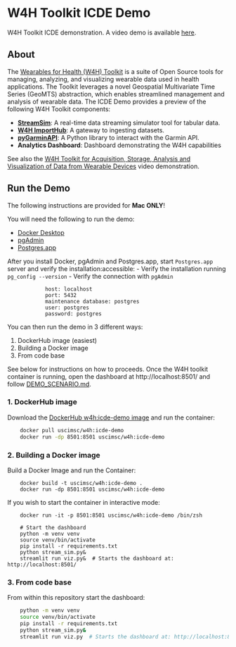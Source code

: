 # W4H Toolkit ICDE Demo

W4H Toolkit ICDE demonstration. A video demo is available [here](https://youtu.be/67a8kuMjSAU).

## About

The [Wearables for Health (W4H) Toolkit](https://infolab.usc.edu/projects/W4H/) is a suite of Open Source tools for managing, analyzing, and visualizing wearable data used in health applications. The Toolkit leverages a novel Geospatial Multivariate Time Series (GeoMTS) abstraction, which enables streamlined management and analysis of wearable data. The ICDE Demo provides a preview of the following W4H Toolkit components:

- **[StreamSim](https://github.com/USC-InfoLab/StreamSim)**: A real-time data streaming simulator tool for tabular data.
- **[W4H ImportHub](https://github.com/USC-InfoLab/W4H-ImportHub)**: A gateway to ingesting datasets.
- **[pyGarminAPI](https://github.com/USC-InfoLab/pyGarminAPI)**: A Python library to interact with the Garmin API.
- **Analytics Dashboard**: Dashboard demonstrating the W4H capabilities

See also the [W4H Toolkit for Acquisition, Storage, Analysis and Visualization of Data from Wearable Devices](https://youtu.be/67a8kuMjSAU) video demonstration.

## Run the Demo

The following instructions are provided for **Mac ONLY**!

You will need the following to run the demo:

- [Docker Desktop](https://www.docker.com/products/docker-desktop/)
- [pgAdmin](https://www.pgadmin.org/)
- [Postgres.app](https://postgresapp.com/downloads.html)

After you install Docker, pgAdmin and Postgres.app, start `Postgres.app` server and verify the installation:accessible:
    - Verify the installation running `pg_config --version`
    - Verify the connection with `pgAdmin`

```plaintext
            host: localhost
            port: 5432
            maintenance database: postgres
            user: postgres
            password: postgres
```

You can then run the demo in 3 different ways:

1. DockerHub image (easiest)
2. Building a Docker image
3. From code base

See below for instructions on how to proceeds. Once the W4H toolkit container is running, open the dashboard at http://localhost:8501/ and follow [DEMO_SCENARIO.md](DEMO_SCENARIO.md).

### 1. DockerHub image

Download the [DockerHub w4h:icde-demo image](https://hub.docker.com/r/uscimsc/w4h) and run the container:

```bash
    docker pull uscimsc/w4h:icde-demo
    docker run -dp 8501:8501 uscimsc/w4h:icde-demo
```

### 2. Building a Docker image

Build a Docker Image and run the Container:

```shell
    docker build -t uscimsc/w4h:icde-demo .
    docker run -dp 8501:8501 uscimsc/w4h:icde-demo
```

If you wish to start the container in interactive mode:

```shell
    docker run -it -p 8501:8501 uscimsc/w4h:icde-demo /bin/zsh

    # Start the dashboard
    python -m venv venv
    source venv/bin/activate
    pip install -r requirements.txt
    python stream_sim.py&  
    streamlit run viz.py&  # Starts the dashboard at: http://localhost:8501/
```

### 3. From code base

From within this repository start the dashboard:

```bash
    python -m venv venv
    source venv/bin/activate
    pip install -r requirements.txt
    python stream_sim.py&  
    streamlit run viz.py  # Starts the dashboard at: http://localhost:8501/
```
